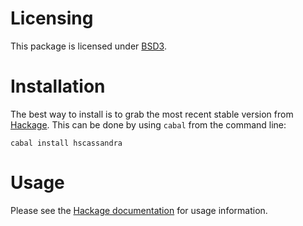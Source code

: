 # Licensing

This package is licensed under
[BSD3](http://www.opensource.org/licenses/bsd-license.php).

# Installation

The best way to install is to grab the most recent stable version from
[Hackage](http://hackage.haskell.org/packgage/hscassandra). This can be done by
using `cabal` from the command line:

    cabal install hscassandra

# Usage

Please see the [Hackage documentation](http://hackage.haskell.org/packages/archive/hscassandra/latest/doc/html/Database-Cassandra.html)
for usage information.
